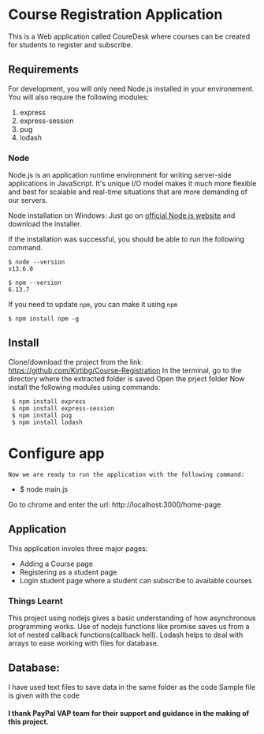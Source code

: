 # Course Registration Application

This is a Web application called CoureDesk where courses can be created for students to register and subscribe. 

## Requirements

For development, you will only need Node.js installed in your environement. You will also require the following modules:
1. express
2. express-session
3. pug
4. lodash 

### Node
Node.js is an application runtime environment for writing server-side applications in JavaScript. It's unique I/O model makes it much more flexible and best for scalable and real-time situations that are more demanding of our servers.

 Node installation on Windows:
  Just go on [official Node.js website](https://nodejs.org/) and download the installer.


If the installation was successful, you should be able to run the following command.

    $ node --version
    v13.6.0

    $ npm --version
    6.13.7

If you need to update `npm`, you can make it using `npm`

    $ npm install npm -g


## Install

   Clone/download the project from the link: https://github.com/Kirtibg/Course-Registration
   In the terminal, go to the directory where the extracted folder is saved
   Open the prject folder 
   Now install the following modules using commands:
   
     $ npm install express
     $ npm install express-session
     $ npm install pug
     $ npm install lodash 





# Configure app

    Now we are ready to run the application with the following command:
-
    $ node main.js
 
Go to chrome and enter the url: http://localhost:3000/home-page



## Application
This application involes three major pages:
   - Adding a Course page
   - Registering as a student page
   - Login student page where a student can subscribe to available courses
    
### Things Learnt
This project using nodejs gives a basic understanding of how asynchronous programming works.
Use of nodejs functions like promise saves us from a lot of nested callback functions(callback hell).
Lodash helps to deal with arrays to ease working with files for database.


    
## Database:
   I have used text files to save data in the same folder as the code
   Sample file is given with the code
   
#### I thank PayPal VAP team for their support and guidance in the making of this project.
